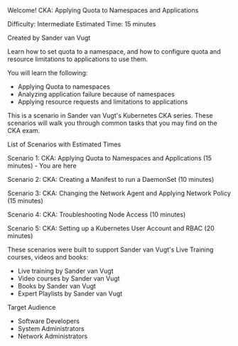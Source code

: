 Welcome!
CKA: Applying Quota to Namespaces and Applications

Difficulty: Intermediate
Estimated Time: 15 minutes

Created by Sander van Vugt

Learn how to set quota to a namespace, and how to configure quota and resource limitations to applications to use them. 

You will learn the following:
*	Applying Quota to namespaces
*	Analyzing application failure because of namespaces
*	Applying resource requests and limitations to applications

This is a scenario in Sander van Vugt's Kubernetes CKA series. These scenarios will walk you through common tasks that you may find on the CKA exam. 

List of Scenarios with Estimated Times

Scenario 1: CKA: Applying Quota to Namespaces and Applications (15 minutes) - You are here

Scenario 2: CKA: Creating a Manifest to run a DaemonSet (10 minutes) 

Scenario 3: CKA: Changing the Network Agent and Applying Network Policy (15 minutes)

Scenario 4: CKA: Troubleshooting Node Access (10 minutes)

Scenario 5: CKA: Setting up a Kubernetes User Account and RBAC (20 minutes)

These scenarios were built to support Sander van Vugt's Live Training courses, videos and books:

*	Live training by Sander van Vugt
*	Video courses by Sander van Vugt
*	Books by Sander van Vugt
*	Expert Playlists by Sander van Vugt

Target Audience
*	Software Developers
*	System Administrators
*	Network Administrators
